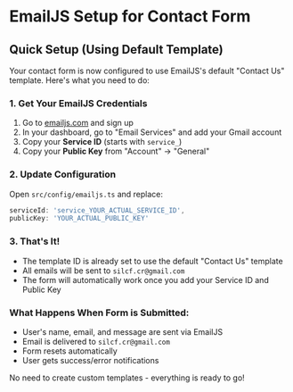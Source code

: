# EmailJS Setup for Contact Form

## Quick Setup (Using Default Template)

Your contact form is now configured to use EmailJS's default "Contact Us" template. Here's what you need to do:

### 1. Get Your EmailJS Credentials
1. Go to [emailjs.com](https://www.emailjs.com/) and sign up
2. In your dashboard, go to "Email Services" and add your Gmail account
3. Copy your **Service ID** (starts with `service_`)
4. Copy your **Public Key** from "Account" → "General"

### 2. Update Configuration
Open `src/config/emailjs.ts` and replace:
```typescript
serviceId: 'service_YOUR_ACTUAL_SERVICE_ID',
publicKey: 'YOUR_ACTUAL_PUBLIC_KEY'
```

### 3. That's It!
- The template ID is already set to use the default "Contact Us" template
- All emails will be sent to `silcf.cr@gmail.com`
- The form will automatically work once you add your Service ID and Public Key

### What Happens When Form is Submitted:
- User's name, email, and message are sent via EmailJS
- Email is delivered to `silcf.cr@gmail.com`
- Form resets automatically
- User gets success/error notifications

No need to create custom templates - everything is ready to go!
